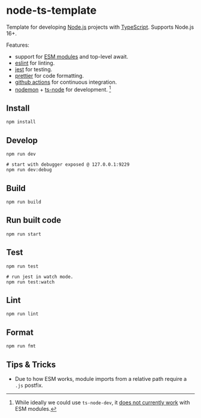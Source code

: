 # node-ts-template

Template for developing [Node.js](https://nodejs.org) projects with [TypeScript](https://www.typescriptlang.org). Supports Node.js 16+.

Features:

- support for [ESM modules](https://nodejs.org/api/esm.html) and top-level await.
- [eslint](https://eslint.org) for linting.
- [jest](https://jestjs.io/) for testing.
- [prettier](https://prettier.io) for code formatting.
- [github actions](https://docs.github.com/en/actions) for continuous integration.
- [nodemon](https://github.com/remy/nodemon) + [ts-node](https://github.com/TypeStrong/ts-node) for development. [^1]

## Install

```
npm install
```

## Develop

```
npm run dev

# start with debugger exposed @ 127.0.0.1:9229
npm run dev:debug
```

## Build

```
npm run build
```

## Run built code

```
npm run start
```

## Test

```
npm run test

# run jest in watch mode.
npm run test:watch
```

## Lint

```
npm run lint
```

## Format

```
npm run fmt
```

## Tips & Tricks

- Due to how ESM works, module imports from a relative path require a `.js` postfix.

[^1]: While ideally we could use `ts-node-dev`, it [does not currently work](https://github.com/wclr/ts-node-dev/issues/212#issuecomment-761418434) with ESM modules.
